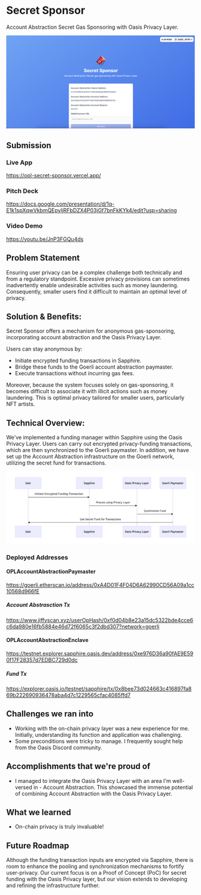 # Secret Sponsor

Account Abstraction Secret Gas Sponsoring with Oasis Privacy Layer.

![top](./asset/screenshot-1.png)

## Submission

### Live App

https://opl-secret-sponsor.vercel.app/

### Pitch Deck

https://docs.google.com/presentation/d/1q-E1k1spXqwVkbmQEpyljRFbDZX4P03jGf7bnFkKYk4/edit?usp=sharing

### Video Demo

https://youtu.be/JnP3FGQu4ds

## Problem Statement

Ensuring user privacy can be a complex challenge both technically and from a regulatory standpoint. Excessive privacy provisions can sometimes inadvertently enable undesirable activities such as money laundering. Consequently, smaller users find it difficult to maintain an optimal level of privacy.

## Solution & Benefits:

Secret Sponsor offers a mechanism for anonymous gas-sponsoring, incorporating account abstraction and the Oasis Privacy Layer.

Users can stay anonymous by:

- Initiate encrypted funding transactions in Sapphire.
- Bridge these funds to the Goerli account abstraction paymaster.
- Execute transactions without incurring gas fees.

Moreover, because the system focuses solely on gas-sponsoring, it becomes difficult to associate it with illicit actions such as money laundering. This is optimal privacy tailored for smaller users, particularly NFT artists.

## Technical Overview:

We've implemented a funding manager within Sapphire using the Oasis Privacy Layer. Users can carry out encrypted privacy-funding transactions, which are then synchronized to the Goerli paymaster. In addition, we have set up the Account Abstraction infrastructure on the Goerli network, utilizing the secret fund for transactions.

![diagram](/asset/diagram.png)

### Deployed Addresses

#### OPLAccountAbstractionPaymaster

https://goerli.etherscan.io/address/0xA4D01F4F04D6A62990CD56A09a1cc10568d966fE

##### Account Abstrasction Tx

https://www.jiffyscan.xyz/userOpHash/0xf0d04b8e23a15dc5322bde4cce6c6da980e16fb5884e46d72f6065c3f2dbd307?network=goerli

#### OPLAccountAbstractionEnclave

https://testnet.explorer.sapphire.oasis.dev/address/0xe976D36a90fAE9E590f17F28357d7EDBC729d0dc

##### Fund Tx

https://explorer.oasis.io/testnet/sapphire/tx/0x8bee73d024663c416897fa869b222690936478aba4d7c1229565cfac4085ffd7

## Challenges we ran into

- Working with the on-chain privacy layer was a new experience for me. Initially, understanding its function and application was challenging.
- Some preconditions were tricky to manage. I frequently sought help from the Oasis Discord community.

## Accomplishments that we're proud of

- I managed to integrate the Oasis Privacy Layer with an area I'm well-versed in - Account Abstraction. This showcased the immense potential of combining Account Abstraction with the Oasis Privacy Layer.

## What we learned

- On-chain privacy is truly invaluable!

## Future Roadmap

Although the funding transaction inputs are encrypted via Sapphire, there is room to enhance the pooling and synchronization mechanisms to fortify user-privacy. Our current focus is on a Proof of Concept (PoC) for secret funding with the Oasis Privacy layer, but our vision extends to developing and refining the infrastructure further.

